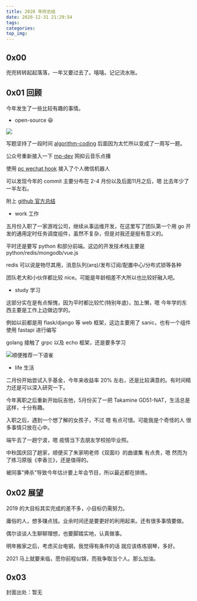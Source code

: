 ```yaml
---
title: 2020 年终总结
date: 2020-12-31 21:29:54
tags:
categories:
top_img:
---
```


## 0x00

兜兜转转起起落落，一年又要过去了。嘻嘻。记记流水账。

<!--more-->

## 0x01 回顾

今年发生了一些比较有趣的事情。

- open-source 😆

![](https://blog-1253523830.cosgz.myqcloud.com/assets/img/20201227223501.png)

写题坚持了一段时间 [algorithm-coding](https://github.com/InterviewTips/algorithm-coding) 后面因为太忙所以变成了一周写一题。

公众号重新接入一下 [mp-dev](https://github.com/ronething/mp-dev) 网抑云音乐点播

使用 [pc wechat hook](https://github.com/ronething/pc-wechat-bot-client) 接入了个人微信机器人

可以发现今年的 commit 主要分布在 2-4 月份以及后面11月之后，嗯 比去年少了一半左右。

附上 [github 官方总结](https://octoverse.github.com)

- work 工作

五月份入职了一家游戏公司，继续从事运维开发，在这里写了团队第一个用 go 开发的通用定时任务调度组件，虽然不复杂，但是对我还是挺有意义的。

平时还是要写 python 和部分前端。这边的开发技术栈主要是 python/redis/mongodb/vue.js

redis 可以说是物尽其用，消息队列(arq)/发布订阅/配置中心/分布式锁等各种

团队老大和小伙伴都比较 nice。可能是年龄相差不大所以也比较好融入吧。

- study 学习

这部分实在是有点惭愧，因为平时都比较忙(特别年底)，加上懒，嗯 今年学的东西主要是工作上边做边学的。

例如以前都是用 flask/django 等 web 框架，这边主要用了 sanic，也有一个组件使用 fastapi 进行编写

golang 接触了 grpc 以及 echo 框架，还是要多学习

![顺便推荐一下语雀](https://blog-1253523830.cosgz.myqcloud.com/assets/img/20201231220151.png)

- life 生活

二月份开始尝试入手基金，今年来收益率 20% 左右，还是比较满意的。有时间精力还是可以深入研究一下。

今年离职之后重新开始玩吉他，5月份买了一把 Takamine GD51-NAT，生活总是这样，十分有趣。

入职之后，遇到一个想了解的女孩子，不过 嗯 有点可惜。可能我是个奇怪的人 很多事情只放在心中。

端午去了一趟宁波，嗯 疫情当下去朋友学校拍毕业照。

中秋国庆回了趟家，顺便买了朱家明老师《双面II》的曲谱集 有点贵，嗯 然而为了练习原版《李香兰》，还是值得的。

被同事"捧杀"导致今年估计要上年会节目，所以最近都在排练。

## 0x02 展望

2019 的大目标其实完成的差不多，小目标仍需努力。

庸俗的人，想多赚点钱。业余时间还是要更好的利用起来。还有很多事情要做。

偶尔谈谈人生聊聊理想，也要脚踏实地，认真做事。

明年搬家之后，考虑买台电钢，我觉得有条件的话 就应该练练钢琴，多好。

2021 马上就要来临，愿你前程似锦，而我争取当个人。那么加油。

## 0x03

封面出处：暂无